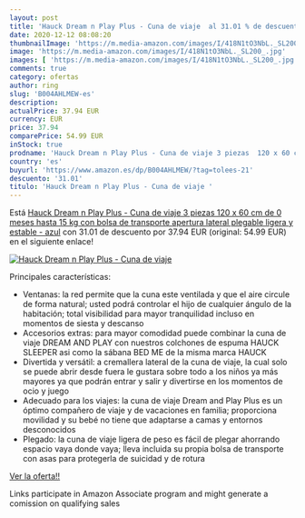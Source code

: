 ```yaml
---
layout: post
title: 'Hauck Dream n Play Plus - Cuna de viaje  al 31.01 % de descuento'
date: 2020-12-12 08:08:20
thumbnailImage: 'https://m.media-amazon.com/images/I/418N1tO3NbL._SL200_.jpg'
image: 'https://m.media-amazon.com/images/I/418N1tO3NbL._SL200_.jpg'
images: [ 'https://m.media-amazon.com/images/I/418N1tO3NbL._SL200_.jpg' ]
comments: true
category: ofertas
author: ring
slug: 'B004AHLMEW-es'
description:
actualPrice: 37.94 EUR
currency: EUR
price: 37.94
comparePrice: 54.99 EUR
inStock: true
prodname: 'Hauck Dream n Play Plus - Cuna de viaje 3 piezas  120 x 60 cm  de 0 meses hasta 15 kg  con bolsa de transporte  apertura lateral  plegable  ligera y estable - azul'
country: 'es'
buyurl: 'https://www.amazon.es/dp/B004AHLMEW/?tag=tolees-21'
descuento: '31.01'
titulo: 'Hauck Dream n Play Plus - Cuna de viaje '
---
```


Está [Hauck Dream n Play Plus - Cuna de viaje 3 piezas  120 x 60 cm  de 0 meses hasta 15 kg  con bolsa de transporte  apertura lateral  plegable  ligera y estable - azul](https://www.amazon.es/dp/B004AHLMEW/?tag=tolees-21) con 31.01 de descuento por 37.94 EUR (original: 54.99 EUR) en el siguiente enlace!

[![Hauck Dream n Play Plus - Cuna de viaje ](https://m.media-amazon.com/images/I/418N1tO3NbL._SL200_.jpg)](https://www.amazon.es/dp/B004AHLMEW/?tag=tolees-21)

Principales características:

- Ventanas: la red permite que la cuna este ventilada y que el aire circule de forma natural; usted podrá controlar el hijo de cualquier ángulo de la habitación; total visibilidad para mayor tranquilidad incluso en momentos de siesta y descanso
- Accesorios extras: para mayor comodidad puede combinar la cuna de viaje DREAM AND PLAY con nuestros colchones de espuma HAUCK SLEEPER asi como la sábana BED ME de la misma marca HAUCK
- Divertida y versátil: a cremallera lateral de la cuna de viaje, la cual solo se puede abrir desde fuera le gustara sobre todo a los niños ya más mayores ya que podrán entrar y salir y divertirse en los momentos de ocio y juego
- Adecuado para los viajes: la cuna de viaje Dream and Play Plus es un óptimo compañero de viaje y de vacaciones en familia; proporciona movilidad y su bebé no tiene que adaptarse a camas y entornos desconocidos
- Plegado: la cuna de viaje ligera de peso es fácil de plegar ahorrando espacio vaya donde vaya; lleva incluida su propia bolsa de transporte con asas para protegerla de suicidad y de rotura

[Ver la oferta!!](https://www.amazon.es/dp/B004AHLMEW/?tag=tolees-21)

Links participate in Amazon Associate program and might generate a comission on qualifying sales


